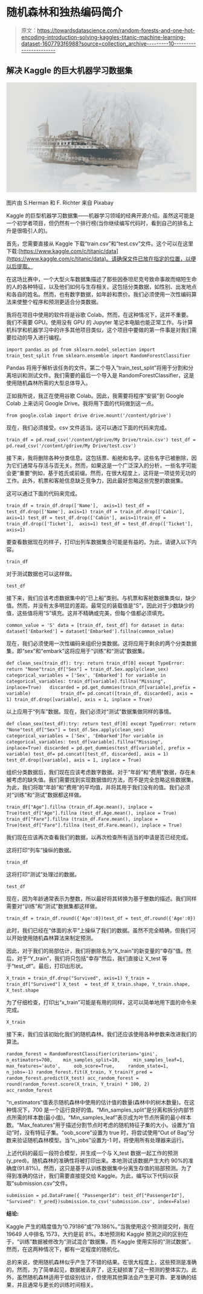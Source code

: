 # 随机森林和独热编码简介

> 原文：<https://towardsdatascience.com/random-forests-and-one-hot-encoding-introduction-solving-kaggles-titanic-machine-learning-dataset-1607793f6988?source=collection_archive---------10----------------------->

## 解决 Kaggle 的巨大机器学习数据集

![](img/41b76e34e040b64dca853e6d41434b7a.png)

图片由 S.Herman 和 F. Richter 来自 Pixabay

Kaggle 的巨型机器学习数据集——机器学习领域的经典开源介绍。虽然这可能是一个初学者项目，但仍然有一个排行榜(当你继续编写代码时，看到自己的排名上升是很吸引人的)。

首先，您需要直接从 Kaggle 下载“train.csv”和“test.csv”文件。这个可以在这里下载:[https://www.kaggle.com/c/titanic/data](https://www.kaggle.com/c/titanic/data)。请确保文件已放在指定的位置，以便以后提取。

在这场比赛中，一个大型火车数据集描述了那些因泰坦尼克号致命事故而缩短生命的人的各种特征，以及他们如何与生存相关。这包括分类数据，如性别、出发地点和各自的姓名。然而，也有数字数据，如年龄和票价。我们必须使用一次性编码算法来使整个程序和预测更适合分类数据。

我将在项目中使用的软件将是谷歌 Colab。然而，在这种情况下，这并不重要。我们不需要 GPU。使用没有 GPU 的 Jupyter 笔记本电脑也能正常工作。与计算机科学和机器学习中的许多其他项目类似，这个项目中要做的第一件事是对我们需要拉动的导入进行编程。

```
import pandas as pd from sklearn.model_selection import train_test_split from sklearn.ensemble import RandomForestClassifier 
```

Pandas 将用于解析该任务的文件。第二个导入“train_test_split”将用于分割和分离培训和测试文件。我们需要的最后一个导入是 RandomForestClassifier，这是使用随机森林所需的大型总体导入。

正如我所说，我正在使用谷歌 Colab。因此，我需要将程序“安装”到 Google Colab 上来访问 Google Drive。我将用下面的代码做到这一点。

```
from google.colab import drive drive.mount('/content/gdrive')
```

现在，我们必须接受。csv 文件适当。这可以通过下面的代码来完成。

```
train_df = pd.read_csv('/content/gdrive/My Drive/train.csv') test_df = pd.read_csv('/content/gdrive/My Drive/test.csv') 
```

接下来，我将删除各种分类信息。这包括票、船舱和名字。这些名字已被删除，因为它们通常与存活与否无关。然而，如果这是一个广泛深入的分析，一些名字可能会更“重要”例如，基于姓氏或前缀。然而，在很大程度上，这将是一项徒劳无功的工作。此外，机票和客舱信息缺乏竞争力，因此最好忽略这些完整的数据集。

这可以通过下面的代码来完成。

```
train_df = train_df.drop(['Name'],  axis=1) test_df = test_df.drop(['Name'], axis=1) train_df = train_df.drop(['Cabin'],  axis=1) test_df = test_df.drop(['Cabin'], axis=1)train_df = train_df.drop(['Ticket'],  axis=1) test_df = test_df.drop(['Ticket'], axis=1)
```

要查看数据现在的样子，打印出列车数据集合可能是有益的。为此，请键入以下内容。

```
train_df
```

对于测试数据也可以这样做。

```
test_df
```

接下来，我们应该考虑数据集中的“已上船”类别。与机票和客舱数据集类似，缺少值。然而，并没有太多明显的差距。最常见的装载值是“S”，因此对于少数缺少的值，这些值将用“S”填充。这并不精确或完美，但每个值都必须填充。

```
common_value = 'S' data = [train_df, test_df] for dataset in data: dataset['Embarked'] = dataset['Embarked'].fillna(common_value) 
```

现在，我们必须使用一次性编码来组织分类数据。这将应用于剩余的两个分类数据集，即“sex”和“embark”这将应用于“训练”和“测试”数据集。

```
def clean_sex(train_df): try: return train_df[0] except TypeError: return "None"train_df["Sex"] = train_df.Sex.apply(clean_sex) categorical_variables = ['Sex', 'Embarked'] for variable in categorical_variables: train_df[variable].fillna("Missing", inplace=True)   discarded = pd.get_dummies(train_df[variable],prefix = variable)           train_df= pd.concat([train_df, discarded], axis = 1) train_df.drop([variable], axis = 1, inplace = True) 
```

以上应用于“列车”数据。现在，我们必须对“测试”数据集做同样的事情。

```
def clean_sex(test_df):try: return test_df[0] except TypeError: return "None"test_df["Sex"] = test_df.Sex.apply(clean_sex) categorical_variables = ['Sex', 'Embarked']for variable in categorical_variables: test_df[variable].fillna("Missing", inplace=True) discarded = pd.get_dummies(test_df[variable], prefix = variable) test_df= pd.concat([test_df, discarded], axis = 1) test_df.drop([variable], axis = 1, inplace = True) 
```

组织分类数据后，我们现在应该考虑数字数据。对于“年龄”和“费用”数据，存在未被考虑的缺失值。我们需要找到实现数据值的方法，而不是完全忽略这些数据集。为此，我们将取“年龄”和“费用”的平均值，并将其用于我们没有的值。我们必须对“训练”和“测试”数据都这样做。

```
train_df["Age"].fillna (train_df.Age.mean(), inplace = True)test_df["Age"].fillna (test_df.Age.mean(), inplace = True) train_df["Fare"].fillna (train_df.Fare.mean(), inplace = True)test_df["Fare"].fillna (test_df.Fare.mean(), inplace = True)
```

我们现在应该再次查看我们的数据，以再次检查所有适当的申请是否已经完成。

这将打印“列车”操纵的数据。

```
train_df
```

这将打印“测试”处理过的数据。

```
test_df
```

现在，因为年龄通常表示为整数，所以最好将其转换为基于整数的描述。我们同样需要对“训练”和“测试”数据集都这样做。

```
train_df = train_df.round({'Age':0})test_df = test_df.round({'Age':0})
```

此时，我们已经在“体面的水平”上操纵了我们的数据。虽然不完全精确，但我们可以开始使用随机森林算法来制定预测。

因此，对于我们的局部估计，我们将删除名为“X_train”的新变量的“幸存”值。然后，对于“Y_train”，我们将只包括“幸存”然后，我们直接让 X_test 等于“test_df”。最后，打印出形状。

```
X_train = train_df.drop("Survived", axis=1) Y_train = train_df["Survived"] X_test  = test_df X_train.shape, Y_train.shape, X_test.shape
```

为了仔细检查，打印出“x_train”可能是有用的同样，这可以简单地用下面的命令来完成。

```
X_train
```

接下来，我们应该初始化我们的随机森林。我们还应该使用各种参数来改进我们的算法。

```
random_forest = RandomForestClassifier(criterion='gini', n_estimators=700,    min_samples_split=10,     min_samples_leaf=1,     max_features='auto',     oob_score=True,     random_state=1, n_jobs=-1) random_forest.fit(X_train, Y_train)Y_pred = random_forest.predict(X_test) acc_random_forest = round(random_forest.score(X_train, Y_train) * 100, 2) acc_random_forest 
```

“n_estimators”值表示随机森林中使用的估计值的数量(森林中的树木数量)。在这种情况下，700 是一个运行良好的值。“Min_samples_split”是分离和拆分内部节点所需的样本数(最小值)。“Min_samples_leaf”表示成为叶节点所需的最小样本数。“Max_features”用于描述分割节点时考虑的随机特征子集的大小。设置为“自动”时，没有特征子集。“oob_score”设置为 true 时，将尝试使用“Out of Bag”分数来验证随机森林模型。当“n_jobs”设置为-1 时，将使用所有处理器来运行。

上述代码的最后一段符合模型，并生成一个与 X_test 数据一起工作的预测(y_pred)。随机森林的准确性将被打印出来。本地测试该数据产生大约 90%的准确度(91.81%)。然而，这只是基于从训练数据集中分离生存值的局部预测。为了得到准确的估计，我们需要直接提交给 Kaggle。为此，编写以下代码以获取“submission.csv”文件。

```
submission = pd.DataFrame({ "PassengerId": test_df["PassengerId"], "Survived": Y_pred})submission.to_csv('submission.csv', index=False)
```

**结论:**

Kaggle 产生的精度值为“0.79186”或“79.186%。”当我使用这个预测提交时，我在 19649 人中排名 1573，大约是前 8%。本地预测和 Kaggle 预测之间的区别在于，“训练”数据被修改为“测试混合”数据集，而 Kaggle 使用实际的“测试数据”。然而，在这两种情况下，都有一定程度的随机化。

总的来说，使用随机森林似乎产生了不错的结果。在很大程度上，这些预测是准确的。然而，为了简单起见，数据被丢弃了，这无疑损害了这一预测的整体实力。此外，虽然随机森林适用于低级别估计，但使用其他算法会产生更可靠、更准确的结果，并且通常与更长的训练时间相关。